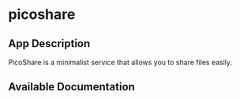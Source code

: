 # picoshare

## App Description

PicoShare is a minimalist service that allows you to share files easily.

## Available Documentation


